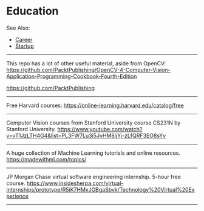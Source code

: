 # Education

See Also:

  - [Career](Career.md)
  - [Startup](Startup.md)

---

This repo has a lot of other useful material, aside from OpenCV:
https://github.com/PacktPublishing/OpenCV-4-Computer-Vision-Application-Programming-Cookbook-Fourth-Edition

https://github.com/PacktPublishing

---

Free Harvard courses:
https://online-learning.harvard.edu/catalog/free

---

Computer Vision courses from Stanford University 
course CS231N by Stanford University.
https://www.youtube.com/watch?v=vT1JzLTH4G4&list=PL3FW7Lu3i5JvHM8ljYj-zLfQRF3EO8sYv

---

A huge collection of Machine Learning tutorials and online resources.
https://madewithml.com/topics/

---

JP Morgan Chase virtual software engineering internship. 5-hour free course.
https://www.insidesherpa.com/virtual-internships/prototype/R5iK7HMxJGBgaSbvk/Technology%20Virtual%20Experience

---